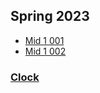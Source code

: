 ## Spring 2023

  - [Mid 1 001](photo_Midterm1_001.html)
  - [Mid 1 002](photo_Midterm1_002.html)

### [Clock](../2022Fall/clock.html)